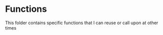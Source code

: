 # Functions

 This folder contains specific functions that I can reuse or call upon at other times 
